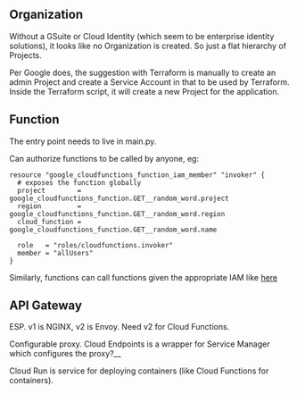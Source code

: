 ## Organization

Without a GSuite or Cloud Identity (which seem to be enterprise identity solutions), it looks like no Organization is 
created. So just a flat hierarchy of Projects.

Per Google does, the suggestion with Terraform is manually to create an admin Project and create a Service Account in 
that to be used by Terraform. Inside the Terraform script, it will create a new Project for the application.


## Function

The entry point needs to live in main.py.


Can authorize functions to be called by anyone, eg:
```hcl-terraform
resource "google_cloudfunctions_function_iam_member" "invoker" {
  # exposes the function globally
  project        = google_cloudfunctions_function.GET__random_word.project
  region         = google_cloudfunctions_function.GET__random_word.region
  cloud_function = google_cloudfunctions_function.GET__random_word.name

  role   = "roles/cloudfunctions.invoker"
  member = "allUsers"
}
```
Similarly, functions can call functions given the appropriate IAM like
[here](https://cloud.google.com/functions/docs/securing/authenticating)

## API Gateway

ESP. v1 is NGINX, v2 is Envoy. Need v2 for Cloud Functions.

Configurable proxy. Cloud Endpoints is a wrapper for Service Manager which configures the proxy?__

Cloud Run is service for deploying containers (like Cloud Functions for containers).